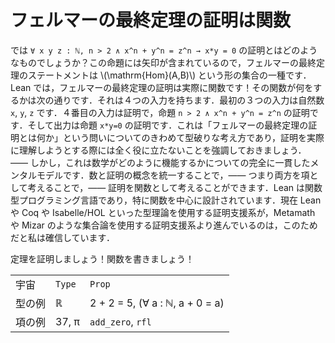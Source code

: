 <!-- # The proof of Fermat’s Last Theorem is a function -->
# フェルマーの最終定理の証明は関数

<!-- So what does a proof of `∀ x y z : ℕ, n > 2 ∧ x^n + y^n = z^n → x*y = 0` look like? Well, there is an arrow involved in that Proposition, so the statement of Fermat’s Last Theorem is some kind of set of the form $\mathrm{Hom}(A,B)$, which means that in Lean, a proof of Fermat’s Last Theorem is actually a function! And here is what that function does. It has four inputs. The first three inputs are natural numbers `x`, `y` and `z`. The fourth input is a proof: it is a proof of the Proposition `n > 2 ∧ x^n + y^n = z^n`. And the output of this function is a proof of the Proposition `x*y = 0`. This is quite an unconventional way to think about what the proof of Fermat’s Last Theorem is, and let me stress that it does not help at all with actually trying to understand the proof — but it is a completely consistent mental model for how mathematics works. Unifying the concept of a number and a proof — thinking of them both as terms — enables you to think of proofs as functions. Lean is a functional programming language, and in particular it is designed with functions at its heart. This, I believe, is why theorem provers such as Lean, Coq and Isabelle/HOL, which use type theory, are now moving ahead of provers such as Metamath and Mizar, which use set theory. -->

では `∀ x y z : ℕ, n > 2 ∧ x^n + y^n = z^n → x*y = 0` の証明とはどのようなものでしょうか？この命題には矢印が含まれているので，フェルマーの最終定理のステートメントは \\(\mathrm{Hom}(A,B)\\) という形の集合の一種です．Lean では，フェルマーの最終定理の証明は実際に関数です！その関数が何をするかは次の通りです．それは４つの入力を持ちます．最初の３つの入力は自然数 `x`, `y`, `z` です．４番目の入力は証明で，命題 `n > 2 ∧ x^n + y^n = z^n` の証明です．そして出力は命題 `x*y=0` の証明です．これは「フェルマーの最終定理の証明とは何か」という問いについてのきわめて型破りな考え方であり，証明を実際に理解しようとする際には全く役に立たないことを強調しておきましょう． ―― しかし，これは数学がどのように機能するかについての完全に一貫したメンタルモデルです．数と証明の概念を統一することで，―― つまり両方を項として考えることで，―― 証明を関数として考えることができます．Lean は関数型プログラミング言語であり，特に関数を中心に設計されています．現在 Lean や Coq や Isabelle/HOL といった型理論を使用する証明支援系が，Metamath や Mizar のような集合論を使用する証明支援系より進んでいるのは，このためだと私は確信しています．

<!-- Prove a theorem! Write a function! -->

定理を証明しましょう！関数を書きましょう！

|        |        |                                 |
| :----- | :----- | :------------------------------ |
| 宇宙   | `Type` | `Prop`                          |
| 型の例 | ℝ      | 2 + 2 = 5, (∀ a : ℕ, a + 0 = a) |
| 項の例 | 37, π  | `add_zero`, `rfl`               |

<!-- Cheat sheet -->
